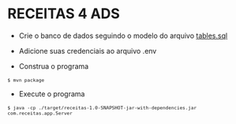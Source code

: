 # RECEITAS 4 ADS

<style>
code {
    zoom: 0.8;
}
</style>

- Crie o banco de dados seguindo o modelo do arquivo <a href="./tables.sql">tables.sql</a>  

- Adicione suas credenciais ao arquivo .env

- Construa o programa 
``` shell
$ mvn package
```

- Execute o programa 
``` shell
$ java -cp ./target/receitas-1.0-SNAPSHOT-jar-with-dependencies.jar com.receitas.app.Server
```
